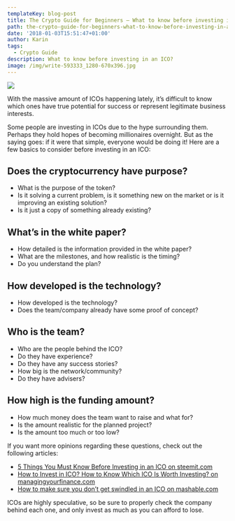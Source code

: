 ```yaml
---
templateKey: blog-post
title: The Crypto Guide for Beginners – What to know before investing in an ICO?
path: the-crypto-guide-for-beginners-what-to-know-before-investing-in-an-ico
date: '2018-01-03T15:51:47+01:00'
author: Karin
tags:
  - Crypto Guide
description: What to know before investing in an ICO?
image: /img/write-593333_1280-670x396.jpg
---
```

![](/img/write-593333_1280.jpg)

With the massive amount of ICOs happening lately, it’s difficult to know which ones have true potential for success or represent legitimate business interests.



Some people are investing in ICOs due to the hype surrounding them. Perhaps they hold hopes of becoming millionaires overnight. But as the saying goes: if it were that simple, everyone would be doing it! Here are a few basics to consider before investing in an ICO:



 



## Does the cryptocurrency have purpose?

* What is the purpose of the token?
* Is it solving a current problem, is it something new on the market or is it improving an existing solution?
* Is it just a copy of something already existing?

 



## What’s in the white paper?

* How detailed is the information provided in the white paper?
* What are the milestones, and how realistic is the timing?
* Do you understand the plan?



## How developed is the technology?

* How developed is the technology?
* Does the team/company already have some proof of concept?

 



## Who is the team?

* Who are the people behind the ICO?
* Do they have experience?
* Do they have any success stories?
* How big is the network/community?
* Do they have advisers?

 



## How high is the funding amount?

* How much money does the team want to raise and what for?
* Is the amount realistic for the planned project?
* Is the amount too much or too low?

 



If you want more opinions regarding these questions, check out the following articles:



* [5 Things You Must Know Before Investing in an ICO on steemit.com](https://steemit.com/cryptocurrency/@gamerveda/5-things-you-must-know-before-investing-in-an-ico)
* [How to Invest in ICO? How to Know Which ICO Is Worth Investing? on managingyourfinance.com](https://managingyourfinance.com/how-to-invest-in-ico-how-to-know-which-ico-is-worth-investing)
* [How to make sure you don’t get swindled in an ICO on mashable.com](http://mashable.com/2017/10/25/survive-ico/#WLNapvFREiqu)

ICOs are highly speculative, so be sure to properly check the company behind each one, and only invest as much as you can afford to lose.
